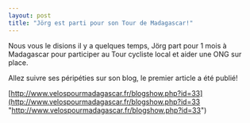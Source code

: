 ```yaml
---
layout: post
title: "Jörg est parti pour son Tour de Madagascar!"
---
```



Nous vous le disions il y a quelques temps, Jörg part pour 1 mois à Madagascar pour participer au Tour cycliste local et aider une ONG sur place.

Allez suivre ses péripéties sur son blog, le premier article a été publié!
  
[http://www.velospourmadagascar.fr/blogshow.php?id=33](http://www.velospourmadagascar.fr/blogshow.php?id=33 "http://www.velospourmadagascar.fr/blogshow.php?id=33")
